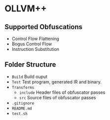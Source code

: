 # OLLVM++
## Supported Obfuscations
- Control Flow Flattening
- Bogus Control Flow
- Instruction Substitution
## Folder Structure
- `Build` Build ouput
- `Test` Test program, generated IR and binary.
- `Transforms`
  - `include` Header files of obfuscator passes
  - `src` Source files of obfuscator passes
- `.gitignore`
- `README.md`
- `test.sh`